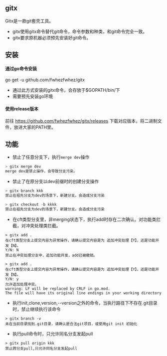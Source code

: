 ## gitx
Gitx是一款git套壳工具。

- gitx使用gitx命令替代git命令，命令参数和种类，和git命令完全一致。
- gitx要求原机器必须预先安装好git命令。

## 安装
#### 通过go命令安装
go get -u github.com/fwhezfwhez/gitx

- 通过此方式安装的gitx命令，会存放于$GOPATH/bin/下
- 需要预先安装go环境

#### 使用release版本
前往 https://github.com/fwhezfwhez/gitx/releases 下载对应版本，将二进制文件，放进大家的PATH里。


## 功能

- 禁止了任意分支下，执行`merge dev`操作
```go
> gitx merge dev
merge dev是禁止操作，会导致分支污染。
```

- 禁止了在原分支以dev前缀时的创建分支操作
```go
> gitx branch kkk
禁止在祖先分支为dev的场景下，新建分支。会造成分支污染

> gitx checkout -b kkkk
禁止在祖先分支为dev的场景下，新建分支。会造成分支污染
```

- 在cft类型分支里，非merging状态下，执行add时存在二次确认。对功能类拦截，对冲突处理类拦截。
```
> gitx add .
在cft类型分支上提交内容为异常操作，请确认提交内容是为 追加冲突处理【Y】，还是功能开发【N】。
Y/N: N
禁止在冲突处理分支中，追加功能开发，add已被撤销。

> gitx add .
在cft类型分支上提交内容为异常操作，请确认提交内容是为 追加冲突处理【Y】，还是功能开发【N】。
Y/N: y
允许追加处理冲突。
warning: LF will be replaced by CRLF in go.mod.
The file will have its original line endings in your working directory

```

- 执行init,clone,version,--version之外的命令，当执行路径下不存在.git目录时，禁止继续执行该命令
```
> gitx branch -v
未在当前目录找到.git目录，请确认是合法git项目，或使用git init 初始化
```

- 执行pull命令时，只允许同名分支发起pull
```
> gitx pull origin kkk
禁止跨分支pull,只允许同名分支发起pull
```
